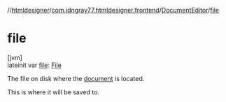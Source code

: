 //[htmldesigner](../../../index.md)/[com.jdngray77.htmldesigner.frontend](../index.md)/[DocumentEditor](index.md)/[file](file.md)

# file

[jvm]\
lateinit var [file](file.md): [File](https://docs.oracle.com/javase/8/docs/api/java/io/File.html)

The file on disk where the [document](document.md) is located.

This is where it will be saved to.
